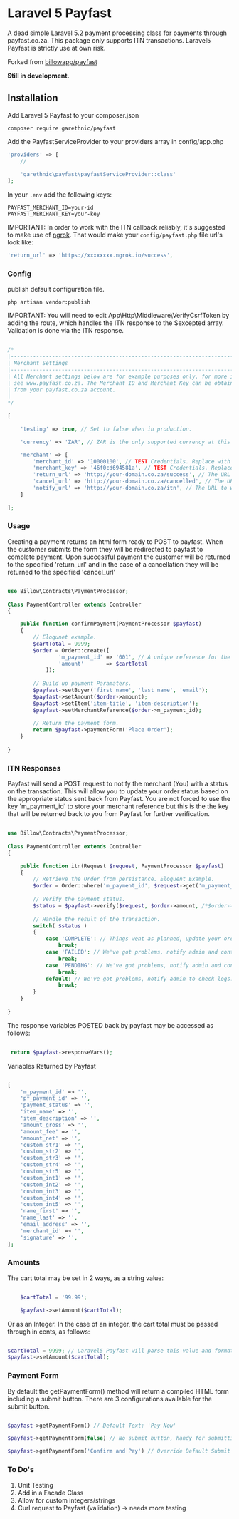 # Laravel 5 Payfast

A dead simple Laravel 5.2 payment processing class for payments through payfast.co.za. This package only supports ITN transactions. Laravel5 Payfast is strictly use at own risk.

Forked from [billowapp/payfast](https://github.com/billowapp/payfast)

**Still in development.**

## Installation

Add Laravel 5 Payfast to your composer.json


    composer require garethnic/payfast


Add the PayfastServiceProvider to your providers array in config/app.php

```php
'providers' => [
    //
        
    'garethnic\payfast\payfastServiceProvider::class'
];
```
In your `.env` add the following keys:

```
PAYFAST_MERCHANT_ID=your-id
PAYFAST_MERCHANT_KEY=your-key
```

IMPORTANT: In order to work with the ITN callback reliably, it's suggested to make use of [ngrok](https://ngrok.com/).
That would make your `config/payfast.php` file url's look like:

```php
'return_url' => 'https://xxxxxxxx.ngrok.io/success',
```

### Config
publish default configuration file.

    php artisan vendor:publish
    
IMPORTANT: You will need to edit App\Http\Middleware\VerifyCsrfToken by adding the route, which handles the ITN response to the $excepted array. Validation is done via the ITN response.


    
```php

/*
|--------------------------------------------------------------------------
| Merchant Settings
|--------------------------------------------------------------------------
| All Merchant settings below are for example purposes only. for more info
| see www.payfast.co.za. The Merchant ID and Merchant Key can be obtained 
| from your payfast.co.za account.
|
*/
    
[

    'testing' => true, // Set to false when in production.

    'currency' => 'ZAR', // ZAR is the only supported currency at this point.

    'merchant' => [
        'merchant_id' => '10000100', // TEST Credentials. Replace with your merchant ID from Payfast.
        'merchant_key' => '46f0cd694581a', // TEST Credentials. Replace with your merchant key from Payfast.
        'return_url' => 'http://your-domain.co.za/success', // The URL the customer should be redirected to after a successful payment.
        'cancel_url' => 'http://your-domain.co.za/cancelled', // The URL the customer should be redirected to after a payment is cancelled.
        'notify_url' => 'http://your-domain.co.za/itn', // The URL to which Payfast will post return variables.
    ]
    
];

```
### Usage

Creating a payment returns an html form ready to POST to payfast. When the customer submits the form they will be redirected to payfast to complete payment. Upon successful payment the customer will be returned to the specified 'return_url' and in the case of a cancellation they will be returned to the specified 'cancel_url'

```php

use Billow\Contracts\PaymentProcessor;
    
Class PaymentController extends Controller
{

    public function confirmPayment(PaymentProcessor $payfast)
    {
        // Eloqunet example.  
        $cartTotal = 9999;
        $order = Order::create([
                'm_payment_id' => '001', // A unique reference for the order.
                'amount'       => $cartTotal     
            ]);
    
        // Build up payment Paramaters.
        $payfast->setBuyer('first name', 'last name', 'email');
        $payfast->setAmount($order->amount);
        $payfast->setItem('item-title', 'item-description');
        $payfast->setMerchantReference($order->m_payment_id);
    
        // Return the payment form.
        return $payfast->paymentForm('Place Order');
    }
            
}
```  

### ITN Responses

Payfast will send a POST request to notify the merchant (You) with a status on the transaction. This will allow you to update your order status based on the appropriate status sent back from Payfast. You are not forced to use the key 'm_payment_id' to store your merchant reference but this is the the key that will be returned back to you from Payfast for further verification.

```php

use Billow\Contracts\PaymentProcessor;
    
Class PaymentController extends Controller
{

    public function itn(Request $request, PaymentProcessor $payfast)
    {
        // Retrieve the Order from persistance. Eloquent Example. 
        $order = Order::where('m_payment_id', $request->get('m_payment_id'))->firstOrFail(); // Eloquent Example 
    
        // Verify the payment status.
        $status = $payfast->verify($request, $order->amount, /*$order->m_payment_id*/)->status();
    
        // Handle the result of the transaction.
        switch( $status )
        {
            case 'COMPLETE': // Things went as planned, update your order status and notify the customer/admins.
                break;
            case 'FAILED': // We've got problems, notify admin and contact Payfast Support.
                break;
            case 'PENDING': // We've got problems, notify admin and contact Payfast Support.
                break;
            default: // We've got problems, notify admin to check logs.
                break;
        }
    }       
        
}
```  

The response variables POSTED back by payfast may be accessed as follows:

```php

 return $payfast->responseVars();

```

Variables Returned by Payfast

```php

[
    'm_payment_id' => '',
    'pf_payment_id' => '',
    'payment_status' => '',
    'item_name' => '',
    'item_description' => '',
    'amount_gross' => '',
    'amount_fee' => '',
    'amount_net' => '',
    'custom_str1' => '',
    'custom_str2' => '',
    'custom_str3' => '',
    'custom_str4' => '',
    'custom_str5' => '',
    'custom_int1' => '',
    'custom_int2' => '',
    'custom_int3' => '',
    'custom_int4' => '',
    'custom_int5' => '',
    'name_first' => '',
    'name_last' => '',
    'email_address' => '',
    'merchant_id' => '',
    'signature' => '',
];

```

### Amounts

The cart total may be set in 2 ways, as a string value:

```php

    $cartTotal = '99.99';

    $payfast->setAmount($cartTotal);
```

Or as an Integer. In the case of an integer, the cart total must be passed through in cents, as follows:

```php

$cartTotal = 9999; // Laravel5 Payfast will parse this value and format it accordingly. See sebastianbergmann/money
$payfast->setAmount($cartTotal);

```

### Payment Form

By default the getPaymentForm() method will return a compiled HTML form including a submit button. There are 3 configurations available for the submit button.

```php

$payfast->getPaymentForm() // Default Text: 'Pay Now'

$payfast->getPaymentForm(false) // No submit button, handy for submitting the form via javascript

$payfast->getPaymentForm('Confirm and Pay') // Override Default Submit Button Text.

```

### To Do's

1. Unit Testing
2. Add in a Facade Class
3. Allow for custom integers/strings
4. Curl request to Payfast (validation) -> needs more testing